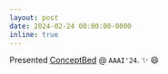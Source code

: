 ```yaml
---
layout: post
date: 2024-02-24 00:00:00-0000
inline: true
---
```


Presented <a href="https://conceptbed.github.io/">ConceptBed</a> @ `AAAI'24`. :sparkles: :smile: